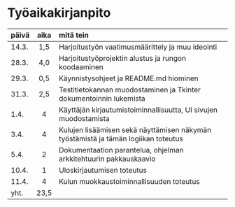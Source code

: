 # Työaikakirjanpito

| päivä | aika | mitä tein                                                                          |
| ----- | :--: | :--------------------------------------------------------------------------------- |
| 14.3. | 1,5  | Harjoitustyön vaatimusmäärittely ja muu ideointi                                   |
| 28.3. | 4,0  | Harjoitustyöprojektin alustus ja rungon koodaaminen                                |
| 29.3. | 0,5  | Käynnistysohjeet ja README.md hiominen                                             |
| 31.3. | 2,5  | Testitietokannan muodostaminen ja Tkinter dokumentoinnin lukemista                 |
| 1.4.  |  4   | Käyttäjän kirjautumistoiminnallisuutta, UI sivujen muodostamista                   |
| 3.4.  |  4   | Kulujen lisäämisen sekä näyttämisen näkymän työstämistä ja tämän logiikan toteutus |
| 5.4.  |  2   | Dokumentaation parantelua, ohjelman arkkitehtuurin pakkauskaavio                   |
| 10.4. |  1   | Uloskirjautumisen toteutus                                                         |
| 11.4. |  4   | Kulun muokkaustoiminnallisuuden toteutus                                           |
| yht.  | 23,5 |
